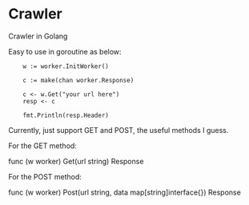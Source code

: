 # Crawler
Crawler in Golang


Easy to use in goroutine as below:
```golang
	w := worker.InitWorker()

	c := make(chan worker.Response)

	c <- w.Get("your url here")
	resp <- c

	fmt.Println(resp.Header)
```

Currently, just support GET and POST, the useful methods I guess. 

For the GET method:

func (w worker) Get(url string) Response

For the POST method:

func (w worker) Post(url string, data map[string]interface{}) Response


